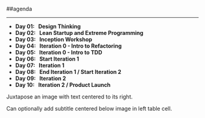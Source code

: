 <!-- .slide: data-background="resources/footer.svg" data-background-size="contain" data-background-position="bottom"  -->

##agenda
- - -
* **Day 01:&nbsp;&nbsp;&nbsp;Design Thinking**  <!-- .element: style="color:#e0dfe4" --> 
* **Day 02:&nbsp;&nbsp;&nbsp;Lean Startup and Extreme Programming**  <!-- .element: style="color:#e0dfe4" --> 
* **Day 03:&nbsp;&nbsp;&nbsp;Inception Workshop**  <!-- .element: style="color:#e0dfe4" -->
* **Day 04:&nbsp;&nbsp;&nbsp;Iteration 0 - Intro to Refactoring**
* **Day 05:&nbsp;&nbsp;&nbsp;Iteration 0 - Intro to TDD**   <!-- .element: style="color:#e0dfe4" -->
* **Day 06:&nbsp;&nbsp;&nbsp;Start Iteration 1**  <!-- .element: style="color:#e0dfe4" -->
* **Day 07:&nbsp;&nbsp;&nbsp;Iteration 1**  <!-- .element: style="color:#e0dfe4" -->
* **Day 08:&nbsp;&nbsp;&nbsp;End Iteration 1 / Start Iteration 2**  <!-- .element: style="color:#e0dfe4" -->
* **Day 09:&nbsp;&nbsp;&nbsp;Iteration 2**  <!-- .element: style="color:#e0dfe4" -->
* **Day 10:&nbsp;&nbsp;&nbsp;Iteration 2 / Product Launch**  <!-- .element: style="color:#e0dfe4" -->

<aside class="notes">
  <p>
    Juxtapose an image with text centered to its right.
  </p>
  <p>
    Can optionally add subtitle centered below image in left table cell.
  </p>
</aside>
